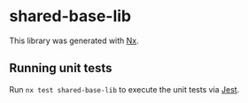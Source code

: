 # shared-base-lib

This library was generated with [Nx](https://nx.dev).

## Running unit tests

Run `nx test shared-base-lib` to execute the unit tests via [Jest](https://jestjs.io).
